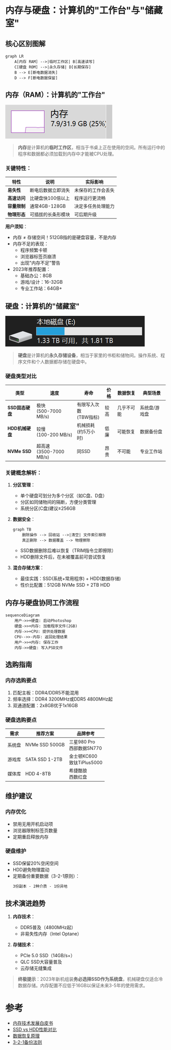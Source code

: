 # 内存与硬盘：计算机的"工作台"与"储藏室"

## 核心区别图解
```mermaid
graph LR
    A[内存 RAM] -->|临时工作区| B[高速读写]
    C[硬盘 ROM] -->|永久存储| D[长期保存]
    B --> E[断电数据消失]
    D --> F[断电数据保留]
```

## 内存（RAM）：计算机的"工作台"
![内存条实物图](../img/chap1_ram_img1.png)
> **内存**是计算机的**临时工作区**，相当于书桌上正在使用的空间。所有运行中的程序和数据都必须加载到内存中才能被CPU处理。

### 关键特性：
| 特性 | 说明 | 实际影响 |
|------|------|----------|
| **易失性** | 断电后数据立即消失 | 未保存的工作会丢失 |
| **高速访问** | 比硬盘快100倍以上 | 程序运行更流畅 |
| **容量限制** | 通常4GB-128GB | 决定多任务处理能力 |
| **物理形态** | 可插拔的长条形模块 | 可后期升级 |

**用户须知**：
- 内存 ≠ 存储空间！512GB指的是硬盘容量，不是内存
- 内存不足的表现：
  - 程序频繁卡顿
  - 浏览器标签页崩溃
  - 出现"内存不足"警告
- 2023年推荐配置：
  - 基础办公：8GB
  - 游戏/设计：16-32GB
  - 专业工作站：64GB+

## 硬盘：计算机的"储藏室"
![硬盘与分区示意图](../img/chap1_disk_img2.png)
> **硬盘**是计算机的**永久存储设备**，相当于家里的书柜和储物间。操作系统、程序文件和个人数据都存储在硬盘中。

### 硬盘类型对比
| 类型 | 速度 | 寿命 | 价格 | 数据恢复 | 典型场景 |
|------|------|------|------|----------|----------|
| **SSD固态硬盘** | 极快<br>(500-7000 MB/s) | 有限写入次数<br>(TBW指标) | 较高 | 几乎不可能 | 系统盘/游戏盘 |
| **HDD机械硬盘** | 较慢<br>(100-200 MB/s) | 机械损耗<br>(约5万小时) | 低廉 | 可能恢复 | 数据备份盘 |
| **NVMe SSD** | 超高速<br>(3500-7000 MB/s) | 同SSD | 昂贵 | 不可能 | 专业工作站 |

### 关键概念解析：
1. **分区管理**：
   - 单个硬盘可划分为多个分区（如C盘、D盘）
   - 分区如同储物间的隔断，方便分类管理
   - 系统分区(C盘)建议≥256GB

2. **数据安全**：
   ```mermaid
   graph TB
       删除操作 --> 回收站 -->|清空| 文件索引移除
       真正删除 --> 数据覆盖 --> 物理擦除
   ```
   - SSD数据删除后难以恢复（TRIM指令立即擦除）
   - HDD删除文件后，在未被覆盖前可尝试恢复

3. **混合存储方案**：
   - 最佳实践：SSD(系统+常用程序) + HDD(数据存储)
   - 性价比配置：512GB NVMe SSD + 2TB HDD

## 内存与硬盘协同工作流程
```mermaid
sequenceDiagram
    用户->>+硬盘: 启动Photoshop
    硬盘->>+内存: 加载程序文件(2GB)
    内存->>+CPU: 提供处理数据
    CPU-->>-内存: 返回处理结果
    用户->>+内存: 保存工作
    内存->>硬盘: 写入PSD文件
```


## 选购指南

### 内存选购要点
1. 匹配主板：DDR4/DDR5不能混用
2. 频率选择：DDR4 3200MHz或DDR5 4800MHz起
3. 双通道配置：2x8GB优于1x16GB

### 硬盘选购要点
| 需求 | 推荐方案 | 品牌参考 |
|------|----------|----------|
| 系统盘 | NVMe SSD 500GB | 三星980 Pro<br>西部数据SN770 |
| 游戏库 | SATA SSD 1-2TB | 金士顿KC600<br>致钛TiPlus5000 |
| 媒体库 | HDD 4-8TB | 希捷酷狼<br>西数红盘 |

## 维护建议

### 内存优化
- 禁用无用开机启动项
- 浏览器限制标签页数量
- 定期重启释放内存

### 硬盘维护
- SSD保留20%空闲空间
- HDD避免物理震动
- 定期备份重要数据（3-2-1原则）：
  ```markdown
  3份副本 - 2种介质 - 1份异地
  ```

## 技术演进趋势
1. **内存技术**：
   - DDR5普及（4800MHz起）
   - 非易失性内存（Intel Optane）

2. **存储技术**：
   - PCIe 5.0 SSD（14GB/s+）
   - QLC SSD大容量普及
   - 云存储无缝集成

> **终极提示**：2023年新机组装**务必选择SSD作为系统盘**，机械硬盘仅适合冷数据存储。内存配置不应低于16GB以保证未来3-5年的使用需求。

# 参考
- [内存技术发展白皮书](https://www.jedec.org/dram)
- [SSD vs HDD性能对比](https://www.storagereview.com/review/comparison)
- [数据恢复原理](https://www.ntfs.com/data-recovery.htm)
- [3-2-1备份法则](https://www.backblaze.com/blog/the-3-2-1-backup-strategy/)
